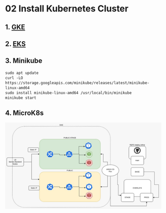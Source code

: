 
# 02 Install Kubernetes Cluster <!-- omit in toc -->

## 1. [GKE](./GKE.md)
## 2. [EKS](./EKS.md)
## 3. Minikube
```vim
sudo apt update
curl -LO https://storage.googleapis.com/minikube/releases/latest/minikube-linux-amd64
sudo install minikube-linux-amd64 /usr/local/bin/minikube
minikube start
```
## 4. MicroK8s


![Cluster](./assets/img/cluster.jpeg)
